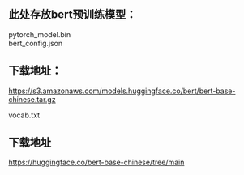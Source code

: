 ## 此处存放bert预训练模型：  
pytorch_model.bin  
bert_config.json  
## 下载地址：  
https://s3.amazonaws.com/models.huggingface.co/bert/bert-base-chinese.tar.gz  


vocab.txt  
## 下载地址
https://huggingface.co/bert-base-chinese/tree/main